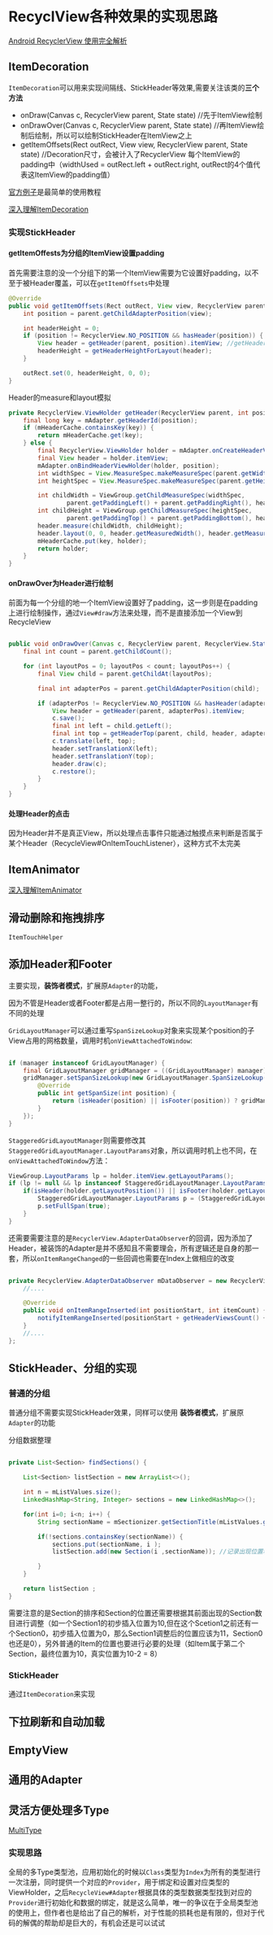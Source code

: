 # RecyclView各种效果的实现思路

[Android RecyclerView 使用完全解析](http://blog.csdn.net/lmj623565791/article/details/45059587)

## ItemDecoration

`ItemDecoration`可以用来实现间隔线、StickHeader等效果,需要关注该类的**三个方法**

- onDraw(Canvas c, RecyclerView parent, State state) //先于ItemView绘制
- onDrawOver(Canvas c, RecyclerView parent, State state) //再ItemView绘制后绘制，所以可以绘制StickHeader在ItemView之上
- getItemOffsets(Rect outRect, View view, RecyclerView parent, State state) //Decoration尺寸，会被计入了RecyclerView 每个ItemView的padding中（widthUsed = outRect.left + outRect.right, outRect的4个值代表这ItemView的padding值）

[官方例子](https://android.googlesource.com/platform/development/+/master/samples/Support7Demos/src/com/example/android/supportv7/widget/decorator/DividerItemDecoration.java#101)是最简单的使用教程

[深入理解ItemDecoration](http://blog.piasy.com/2016/03/26/Insight-Android-RecyclerView-ItemDecoration/)

### 实现StickHeader

#### getItemOffests为分组的ItemView设置padding

首先需要注意的没一个分组下的第一个ItemView需要为它设置好padding，以不至于被Header覆盖，可以在`getItemOffsets`中处理

```java
@Override
public void getItemOffsets(Rect outRect, View view, RecyclerView parent, RecyclerView.State state) {
    int position = parent.getChildAdapterPosition(view);

    int headerHeight = 0;
    if (position != RecyclerView.NO_POSITION && hasHeader(position)) { //hasHeader用来判断当前位置和上一个位置之间的HeaderId是否一致，则可以知道是否需要Header
        View header = getHeader(parent, position).itemView; //getHeader用来获取Header View，由于我们没有真正添加到RecycleView中，我们需要为它做测量操作
        headerHeight = getHeaderHeightForLayout(header);
    }

    outRect.set(0, headerHeight, 0, 0);
}
```

Header的measure和layout模拟

```java
private RecyclerView.ViewHolder getHeader(RecyclerView parent, int position) {
    final long key = mAdapter.getHeaderId(position);
    if (mHeaderCache.containsKey(key)) {
        return mHeaderCache.get(key);
    } else {
        final RecyclerView.ViewHolder holder = mAdapter.onCreateHeaderViewHolder(parent);
        final View header = holder.itemView;
        mAdapter.onBindHeaderViewHolder(holder, position);
        int widthSpec = View.MeasureSpec.makeMeasureSpec(parent.getWidth(), View.MeasureSpec.EXACTLY);
        int heightSpec = View.MeasureSpec.makeMeasureSpec(parent.getHeight(), View.MeasureSpec.UNSPECIFIED);

        int childWidth = ViewGroup.getChildMeasureSpec(widthSpec,
                parent.getPaddingLeft() + parent.getPaddingRight(), header.getLayoutParams().width);
        int childHeight = ViewGroup.getChildMeasureSpec(heightSpec,
                parent.getPaddingTop() + parent.getPaddingBottom(), header.getLayoutParams().height);
        header.measure(childWidth, childHeight);
        header.layout(0, 0, header.getMeasuredWidth(), header.getMeasuredHeight());
        mHeaderCache.put(key, holder);
        return holder;
    }
}
```

#### onDrawOver为Header进行绘制

前面为每一个分组的地一个ItemView设置好了padding，这一步则是在padding上进行绘制操作，通过`View#draw`方法来处理，而不是直接添加一个View到RecycleView

```java

public void onDrawOver(Canvas c, RecyclerView parent, RecyclerView.State state) {
    final int count = parent.getChildCount();

    for (int layoutPos = 0; layoutPos < count; layoutPos++) {
        final View child = parent.getChildAt(layoutPos);

        final int adapterPos = parent.getChildAdapterPosition(child);

        if (adapterPos != RecyclerView.NO_POSITION && hasHeader(adapterPos)) {
            View header = getHeader(parent, adapterPos).itemView;
            c.save();
            final int left = child.getLeft();
            final int top = getHeaderTop(parent, child, header, adapterPos, layoutPos); //需要为第一个View的Header进行偏移量的调整
            c.translate(left, top);
            header.setTranslationX(left);
            header.setTranslationY(top);
            header.draw(c);
            c.restore();
        }
    }
}
```

#### 处理Header的点击

因为Header并不是真正View，所以处理点击事件只能通过触摸点来判断是否属于某个Header（RecycleView#OnItemTouchListener），这种方式不太完美

## ItemAnimator

[深入理解ItemAnimator](http://blog.piasy.com/2016/04/04/Insight-Android-RecyclerView-ItemAnimator/)

## 滑动删除和拖拽排序

`ItemTouchHelper`

## 添加Header和Footer

主要实现，**装饰者模式**，扩展原`Adapter`的功能，

因为不管是Header或者Footer都是占用一整行的，所以不同的`LayoutManager`有不同的处理

`GridLayoutManager`可以通过重写`SpanSizeLookup`对象来实现某个position的子View占用的网格数量，调用时机`onViewAttachedToWindow`:

```java

if (manager instanceof GridLayoutManager) {
    final GridLayoutManager gridManager = ((GridLayoutManager) manager);
    gridManager.setSpanSizeLookup(new GridLayoutManager.SpanSizeLookup() {
        @Override
        public int getSpanSize(int position) {
            return (isHeader(position) || isFooter(position)) ? gridManager.getSpanCount() : 1;
        }
    });
}
```

`StaggeredGridLayoutManager`则需要修改其`StaggeredGridLayoutManager.LayoutParams`对象，所以调用时机上也不同，在`onViewAttachedToWindow`方法：

```java
ViewGroup.LayoutParams lp = holder.itemView.getLayoutParams();
if (lp != null && lp instanceof StaggeredGridLayoutManager.LayoutParams) {
    if(isHeader(holder.getLayoutPosition()) || isFooter(holder.getLayoutPosition())) {
        StaggeredGridLayoutManager.LayoutParams p = (StaggeredGridLayoutManager.LayoutParams) lp;
        p.setFullSpan(true);
    }
}
```

还需要需要注意的是`RecyclerView.AdapterDataObserver`的回调，因为添加了Header，被装饰的Adapter是并不感知且不需要理会，所有逻辑还是自身的那一套，所以`onItemRangeChanged`的一些回调也需要在Index上做相应的改变

```java

private RecyclerView.AdapterDataObserver mDataObserver = new RecyclerView.AdapterDataObserver() {
    //....

    @Override
    public void onItemRangeInserted(int positionStart, int itemCount) {
        notifyItemRangeInserted(positionStart + getHeaderViewsCount() + 1, itemCount);
    }
    //....
};
```

## StickHeader、分组的实现

### 普通的分组

普通分组不需要实现StickHeader效果，同样可以使用 **装饰者模式**，扩展原`Adapter`的功能

分组数据整理

```java

private List<Section> findSections() {

    List<Section> listSection = new ArrayList<>();

    int n = mListValues.size();
    LinkedHashMap<String, Integer> sections = new LinkedHashMap<>();

    for(int i=0; i<n; i++) {
        String sectionName = mSectionizer.getSectionTitle(mListValues.get(i));  //Sectionizer从外部注入，实现解偶

        if(!sections.containsKey(sectionName)) {
            sections.put(sectionName, i );
            listSection.add(new Section(i ,sectionName)); //记录出现位置和标题，后续还需要根据位置进行排序

        }
    }

    return listSection ;
}
```

需要注意的是Section的排序和Section的位置还需要根据其前面出现的Section数目进行调整（如一个Section1的初步插入位置为10,但在这个Scetion1之前还有一个Section0，初步插入位置为0，那么Section1调整后的位置应该为11，Section0也还是0），另外普通的Item的位置也要进行必要的处理（如Item属于第二个Section，最终位置为10，真实位置为10-2 = 8）

### StickHeader

通过`ItemDecoration`来实现

## 下拉刷新和自动加载

## EmptyView

## 通用的Adapter

## 灵活方便处理多Type

[MultiType](https://github.com/drakeet/MultiType)

### 实现思路

全局的多Type类型池，应用初始化的时候以`Class`类型为`Index`为所有的类型进行一次注册，同时提供一个对应的`Provider`，用于绑定和设置对应类型的ViewHolder，之后`RecycleView#Adapter`根据具体的类型数据类型找到对应的`Provider`进行初始化和数据的绑定，就是这么简单，唯一的争议在于全局类型池的使用上，但作者也是给出了自己的解析，对于性能的损耗也是有限的，但对于代码的解偶的帮助却是巨大的，有机会还是可以试试
